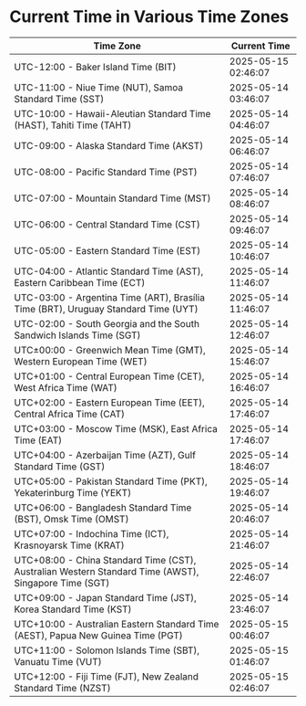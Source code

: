 # Current Time in Various Time Zones

| Time Zone | Current Time |
|-----------|--------------|
| UTC-12:00 - Baker Island Time (BIT) | 2025-05-15 02:46:07 |
| UTC-11:00 - Niue Time (NUT), Samoa Standard Time (SST) | 2025-05-14 03:46:07 |
| UTC-10:00 - Hawaii-Aleutian Standard Time (HAST), Tahiti Time (TAHT) | 2025-05-14 04:46:07 |
| UTC-09:00 - Alaska Standard Time (AKST) | 2025-05-14 06:46:07 |
| UTC-08:00 - Pacific Standard Time (PST) | 2025-05-14 07:46:07 |
| UTC-07:00 - Mountain Standard Time (MST) | 2025-05-14 08:46:07 |
| UTC-06:00 - Central Standard Time (CST) | 2025-05-14 09:46:07 |
| UTC-05:00 - Eastern Standard Time (EST) | 2025-05-14 10:46:07 |
| UTC-04:00 - Atlantic Standard Time (AST), Eastern Caribbean Time (ECT) | 2025-05-14 11:46:07 |
| UTC-03:00 - Argentina Time (ART), Brasília Time (BRT), Uruguay Standard Time (UYT) | 2025-05-14 11:46:07 |
| UTC-02:00 - South Georgia and the South Sandwich Islands Time (SGT) | 2025-05-14 12:46:07 |
| UTC±00:00 - Greenwich Mean Time (GMT), Western European Time (WET) | 2025-05-14 15:46:07 |
| UTC+01:00 - Central European Time (CET), West Africa Time (WAT) | 2025-05-14 16:46:07 |
| UTC+02:00 - Eastern European Time (EET), Central Africa Time (CAT) | 2025-05-14 17:46:07 |
| UTC+03:00 - Moscow Time (MSK), East Africa Time (EAT) | 2025-05-14 17:46:07 |
| UTC+04:00 - Azerbaijan Time (AZT), Gulf Standard Time (GST) | 2025-05-14 18:46:07 |
| UTC+05:00 - Pakistan Standard Time (PKT), Yekaterinburg Time (YEKT) | 2025-05-14 19:46:07 |
| UTC+06:00 - Bangladesh Standard Time (BST), Omsk Time (OMST) | 2025-05-14 20:46:07 |
| UTC+07:00 - Indochina Time (ICT), Krasnoyarsk Time (KRAT) | 2025-05-14 21:46:07 |
| UTC+08:00 - China Standard Time (CST), Australian Western Standard Time (AWST), Singapore Time (SGT) | 2025-05-14 22:46:07 |
| UTC+09:00 - Japan Standard Time (JST), Korea Standard Time (KST) | 2025-05-14 23:46:07 |
| UTC+10:00 - Australian Eastern Standard Time (AEST), Papua New Guinea Time (PGT) | 2025-05-15 00:46:07 |
| UTC+11:00 - Solomon Islands Time (SBT), Vanuatu Time (VUT) | 2025-05-15 01:46:07 |
| UTC+12:00 - Fiji Time (FJT), New Zealand Standard Time (NZST) | 2025-05-15 02:46:07 |
